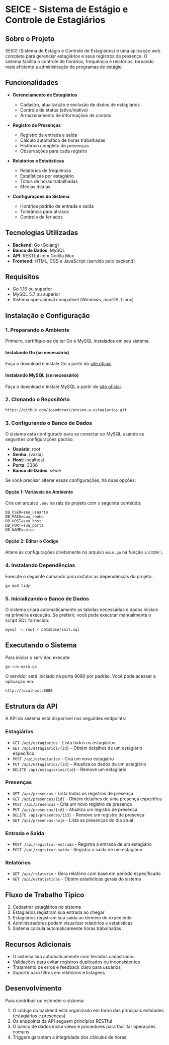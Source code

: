 # SEICE - Sistema de Estágio e Controle de Estagiários

## Sobre o Projeto

SEICE (Sistema de Estágio e Controle de Estagiários) é uma aplicação web completa para gerenciar estagiários e seus registros de presença. O sistema facilita o controle de horários, frequência e relatórios, tornando mais eficiente a administração de programas de estágio.

## Funcionalidades

- **Gerenciamento de Estagiários**
  - Cadastro, atualização e exclusão de dados de estagiários
  - Controle de status (ativo/inativo)
  - Armazenamento de informações de contato

- **Registro de Presenças**
  - Registro de entrada e saída
  - Cálculo automático de horas trabalhadas
  - Histórico completo de presenças
  - Observações para cada registro

- **Relatórios e Estatísticas**
  - Relatórios de frequência
  - Estatísticas por estagiário
  - Totais de horas trabalhadas
  - Médias diárias

- **Configurações do Sistema**
  - Horários padrão de entrada e saída
  - Tolerância para atrasos
  - Controle de feriados

## Tecnologias Utilizadas

- **Backend**: Go (Golang)
- **Banco de Dados**: MySQL
- **API**: RESTful com Gorilla Mux
- **Frontend**: HTML, CSS e JavaScript (servido pelo backend)

## Requisitos

- Go 1.16 ou superior
- MySQL 5.7 ou superior
- Sistema operacional compatível (Windows, macOS, Linux)

## Instalação e Configuração

### 1. Preparando o Ambiente

Primeiro, certifique-se de ter Go e MySQL instalados em seu sistema.

#### Instalando Go (se necessário)

Faça o download e instale Go a partir do [site oficial](https://golang.org/dl/).

#### Instalando MySQL (se necessário)

Faça o download e instale MySQL a partir do [site oficial](https://dev.mysql.com/downloads/mysql/).

### 2. Clonando o Repositório

```bash
https://github.com/joaodorast/presen-a-estagiarios.git
```

### 3. Configurando o Banco de Dados

O sistema está configurado para se conectar ao MySQL usando as seguintes configurações padrão:

- **Usuário**: root
- **Senha**: (vazia)
- **Host**: localhost
- **Porta**: 3306
- **Banco de Dados**: seice

Se você precisar alterar essas configurações, há duas opções:

#### Opção 1: Variáveis de Ambiente

Crie um arquivo `.env` na raiz do projeto com o seguinte conteúdo:

```
DB_USER=seu_usuario
DB_PASS=sua_senha
DB_HOST=seu_host
DB_PORT=sua_porta
DB_NAME=seice
```

#### Opção 2: Editar o Código

Altere as configurações diretamente no arquivo `main.go` na função `initDB()`.

### 4. Instalando Dependências

Execute o seguinte comando para instalar as dependências do projeto:

```bash
go mod tidy
```

### 5. Inicializando o Banco de Dados

O sistema criará automaticamente as tabelas necessárias e dados iniciais na primeira execução. Se preferir, você pode executar manualmente o script SQL fornecido:

```bash
mysql -u root < database/init.sql
```

## Executando o Sistema

Para iniciar o servidor, execute:

```bash
go run main.go
```

O servidor será iniciado na porta 8080 por padrão. Você pode acessar a aplicação em:

```
http://localhost:8080
```

## Estrutura da API

A API do sistema está disponível nos seguintes endpoints:

### Estagiários
- `GET /api/estagiarios` - Lista todos os estagiários
- `GET /api/estagiarios/{id}` - Obtém detalhes de um estagiário específico
- `POST /api/estagiarios` - Cria um novo estagiário
- `PUT /api/estagiarios/{id}` - Atualiza os dados de um estagiário
- `DELETE /api/estagiarios/{id}` - Remove um estagiário

### Presenças
- `GET /api/presencas` - Lista todos os registros de presença
- `GET /api/presencas/{id}` - Obtém detalhes de uma presença específica
- `POST /api/presencas` - Cria um novo registro de presença
- `PUT /api/presencas/{id}` - Atualiza um registro de presença
- `DELETE /api/presencas/{id}` - Remove um registro de presença
- `GET /api/presencas-hoje` - Lista as presenças do dia atual

### Entrada e Saída
- `POST /api/registrar-entrada` - Registra a entrada de um estagiário
- `POST /api/registrar-saida` - Registra a saída de um estagiário

### Relatórios
- `GET /api/relatorio` - Gera relatório com base em período especificado
- `GET /api/estatisticas` - Obtém estatísticas gerais do sistema

## Fluxo de Trabalho Típico

1. Cadastrar estagiários no sistema
2. Estagiários registram sua entrada ao chegar
3. Estagiários registram sua saída ao término do expediente
4. Administradores podem visualizar relatórios e estatísticas
5. Sistema calcula automaticamente horas trabalhadas

## Recursos Adicionais

- O sistema lida automaticamente com feriados cadastrados
- Validações para evitar registros duplicados ou inconsistentes
- Tratamento de erros e feedback claro para usuários
- Suporte para filtros em relatórios e listagens

## Desenvolvimento

Para contribuir ou estender o sistema:

1. O código do backend está organizado em torno das principais entidades (estagiários e presenças)
2. Os endpoints da API seguem princípios RESTful
3. O banco de dados inclui views e procedures para facilitar operações comuns
4. Triggers garantem a integridade dos cálculos de horas

